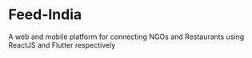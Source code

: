 # Feed-India
 A web and mobile platform for connecting NGOs and Restaurants using ReactJS and Flutter respectively
